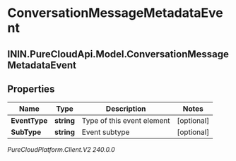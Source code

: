 # ConversationMessageMetadataEvent

## ININ.PureCloudApi.Model.ConversationMessageMetadataEvent

## Properties

|Name | Type | Description | Notes|
|------------ | ------------- | ------------- | -------------|
| **EventType** | **string** | Type of this event element | [optional] |
| **SubType** | **string** | Event subtype | [optional] |



_PureCloudPlatform.Client.V2 240.0.0_
